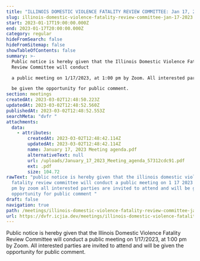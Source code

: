 ```yaml
---
title: "ILLINOIS DOMESTIC VIOLENCE FATALITY REVIEW COMMITTEE: Jan 17, 2023"
slug: illinois-domestic-violence-fatality-review-committee-jan-17-2023
start: 2023-01-17T19:00:00.000Z
end: 2023-01-17T20:00:00.000Z
category: regular
hideFromSearch: false
hideFromSitemap: false
showTableOfContents: false
summary: >-
  Public notice is hereby given that the Illinois Domestic Violence Fatality
  Review Committee will conduct

  a public meeting on 1/17/2023, at 1:00 pm by Zoom. All interested parties are invited to attend and will

  be given the opportunity for public comment.
section: meetings
createdAt: 2023-03-02T12:48:50.223Z
updatedAt: 2023-03-02T12:48:52.560Z
publishedAt: 2023-03-02T12:48:52.553Z
searchMeta: "dvfr "
attachments:
  data:
    - attributes:
        createdAt: 2023-03-02T12:48:42.114Z
        updatedAt: 2023-03-02T12:48:42.114Z
        name: January 17, 2023 Meeting agenda.pdf
        alternativeText: null
        url: /uploads/January_17_2023_Meeting_agenda_57312cdc91.pdf
        ext: .pdf
        size: 104.72
rawText: "public notice is hereby given that the illinois domestic violence
  fatality review committee will conduct a public meeting on 1 17 2023 at 1 00
  pm by zoom all interested parties are invited to attend and will be given the
  opportunity for public comment "
draft: false
navigation: true
path: /meetings/illinois-domestic-violence-fatality-review-committee-jan-17-2023
url: https://dvfr.icjia.dev/meetings/illinois-domestic-violence-fatality-review-committee-jan-17-2023
---
```


Public notice is hereby given that the Illinois Domestic Violence Fatality Review Committee will conduct
a public meeting on 1/17/2023, at 1:00 pm by Zoom. All interested parties are invited to attend and will
be given the opportunity for public comment.
